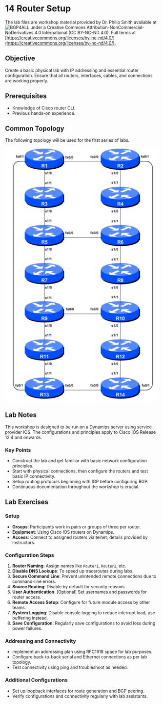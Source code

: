 # 14 Router Setup
The lab files are workshop material provided by Dr. Philip Smith available at ![BGP4ALL](https://bgp4all.com/pfs/) under a Creative Commons Attribution-NonCommercial-NoDerivatives 4.0 International (CC BY-NC-ND 4.0). Full terms at [https://creativecommons.org/licenses/by-nc-nd/4.0/](https://creativecommons.org/licenses/by-nc-nd/4.0/).

## Objective
Create a basic physical lab with IP addressing and essential router configuration. Ensure that all routers, interfaces, cables, and connections are working properly.

## Prerequisites
- Knowledge of Cisco router CLI.
- Previous hands-on experience.

## Common Topology
The following topology will be used for the first series of labs.

![images/topology_diagram.png](images/topology_diagram.png)

## Lab Notes
This workshop is designed to be run on a Dynamips server using service provider IOS. The configurations and principles apply to Cisco IOS Release 12.4 and onwards. 

### Key Points
- Construct the lab and get familiar with basic network configuration principles.
- Start with physical connections, then configure the routers and test basic IP connectivity.
- Setup routing protocols beginning with IGP before configuring BGP.
- Continuous documentation throughout the workshop is crucial.

## Lab Exercises

### Setup
- **Groups**: Participants work in pairs or groups of three per router.
- **Equipment**: Using Cisco IOS routers on Dynamips.
- **Access**: Connect to assigned routers via telnet; details provided by instructors.

### Configuration Steps
1. **Router Naming**: Assign names like `Router1`, `Router2`, etc.
2. **Disable DNS Lookups**: To speed up traceroutes during labs.
3. **Secure Command Line**: Prevent unintended remote connections due to command-line errors.
4. **Source Routing**: Disable by default for security reasons.
5. **User Authentication**: [Optional] Set usernames and passwords for router access.
6. **Remote Access Setup**: Configure for future module access by other teams.
7. **System Logging**: Disable console logging to reduce interrupt load, use buffering instead.
8. **Save Configuration**: Regularly save configurations to avoid loss during power failures.

### Addressing and Connectivity
- Implement an addressing plan using RFC1918 space for lab purposes.
- Configure back-to-back serial and Ethernet connections as per lab topology.
- Test connectivity using ping and troubleshoot as needed.

### Additional Configurations
- Set up loopback interfaces for route generation and BGP peering.
- Verify configurations and connectivity regularly with lab assistants.
